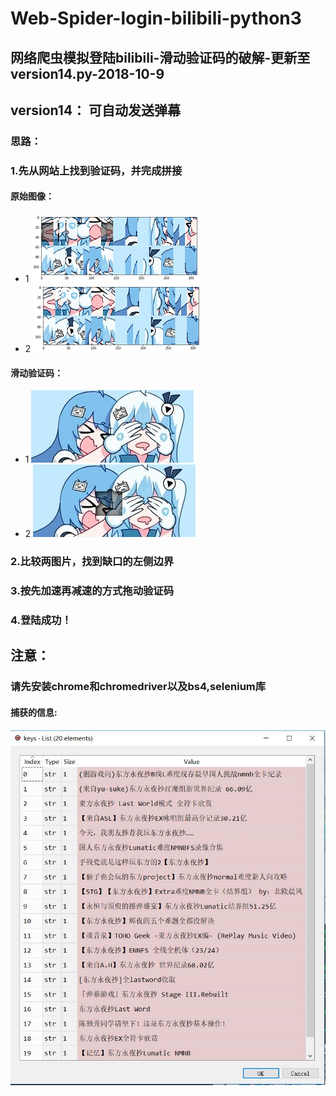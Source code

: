 # Web-Spider-login-bilibili-python3
## 网络爬虫模拟登陆bilibili-滑动验证码的破解-更新至version14.py-2018-10-9
## version14： 可自动发送弹幕
### 思路：
###  1.先从网站上找到验证码，并完成拼接
#### 原始图像：
- 1
![](1bg.png)
- 2
![](2bg.png)
#### 滑动验证码：
- 1
![](fullbg.jpg)
- 2
![](gapbg.jpg)
### 2.比较两图片，找到缺口的左侧边界
### 3.按先加速再减速的方式拖动验证码
### 4.登陆成功！
## 注意：
### 请先安装chrome和chromedriver以及bs4,selenium库
#### 捕获的信息:
![](keys.jpg)
